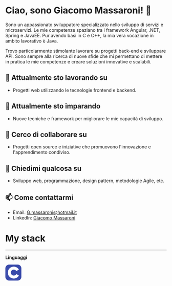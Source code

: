 # Ciao, sono Giacomo Massaroni! 👋

Sono un appassionato sviluppatore specializzato nello sviluppo di servizi e microservizi. Le mie competenze spaziano tra i framework Angular, .NET, Spring e JavaEE. Pur avendo basi in C e C++, la mia vera vocazione in ambito lavorativo è Java.

Trovo particolarmente stimolante lavorare su progetti back-end e sviluppare API. Sono sempre alla ricerca di nuove sfide che mi permettano di mettere in pratica le mie competenze e creare soluzioni innovative e scalabili.

## 🔭 Attualmente sto lavorando su

- Progetti web utilizzando le tecnologie frontend e backend.

## 🌱 Attualmente sto imparando

- Nuove tecniche e framework per migliorare le mie capacità di sviluppo.

## 🤝 Cerco di collaborare su

- Progetti open source e iniziative che promuovono l'innovazione e l'apprendimento condiviso.

## 💬 Chiedimi qualcosa su

- Sviluppo web, programmazione, design pattern, metodologie Agile, etc.

## 📫 Come contattarmi

- Email: G.massaroni@hotmail.it
- LinkedIn: [Giacomo Massaroni](https://www.linkedin.com/in/giacomo-massaroni/)

# My stack
---

**Linguaggi**

<img src="https://github.com/tandpfun/skill-icons/blob/main/icons/C.svg" alt="C" width="50" height="50">
